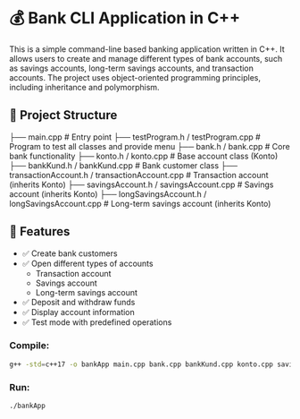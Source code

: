 # 💰 Bank CLI Application in C++

This is a simple command-line based banking application written in C++. It allows users to create and manage different types of bank accounts, such as savings accounts, long-term savings accounts, and transaction accounts. The project uses object-oriented programming principles, including inheritance and polymorphism.

## 📁 Project Structure

├── main.cpp # Entry point
├── testProgram.h / testProgram.cpp # Program to test all classes and provide menu
├── bank.h / bank.cpp # Core bank functionality
├── konto.h / konto.cpp # Base account class (Konto)
├── bankKund.h / bankKund.cpp # Bank customer class
├── transactionAccount.h / transactionAccount.cpp # Transaction account (inherits Konto)
├── savingsAccount.h / savingsAccount.cpp # Savings account (inherits Konto)
├── longSavingsAccount.h / longSavingsAccount.cpp # Long-term savings account (inherits Konto)

## 🔧 Features

- ✅ Create bank customers
- ✅ Open different types of accounts
  - Transaction account
  - Savings account
  - Long-term savings account
- ✅ Deposit and withdraw funds
- ✅ Display account information
- ✅ Test mode with predefined operations

### Compile:

```bash
g++ -std=c++17 -o bankApp main.cpp bank.cpp bankKund.cpp konto.cpp savingsAccount.cpp longSavingsAccount.cpp transactionAccount.cpp testProgram.cpp
```

### Run:

```bash
./bankApp
```
